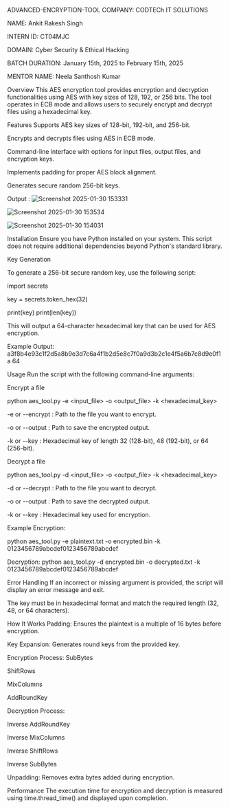ADVANCED-ENCRYPTION-TOOL
COMPANY: CODTECh IT SOLUTIONS

NAME: Ankit Rakesh Singh

INTERN ID: CT04MJC

DOMAIN: Cyber Security & Ethical Hacking

BATCH DURATION: January 15th, 2025 to February 15th, 2025

MENTOR NAME: Neela Santhosh Kumar

Overview
This AES encryption tool provides encryption and decryption functionalities using AES with key sizes of 128, 192, or 256 bits. The tool operates in ECB mode and allows users to securely encrypt and decrypt files using a hexadecimal key.

Features
Supports AES key sizes of 128-bit, 192-bit, and 256-bit.

Encrypts and decrypts files using AES in ECB mode.

Command-line interface with options for input files, output files, and encryption keys.

Implements padding for proper AES block alignment.

Generates secure random 256-bit keys.

Output :
![Screenshot 2025-01-30 153331](https://github.com/user-attachments/assets/54135047-965b-47a7-864d-c1e94086c373)

![Screenshot 2025-01-30 153534](https://github.com/user-attachments/assets/f75038e3-ab3b-4dce-afc9-eaf37b0f262a)

![Screenshot 2025-01-30 154031](https://github.com/user-attachments/assets/922bf37b-d546-4982-b090-8ca698105acc)




Installation
Ensure you have Python installed on your system. This script does not require additional dependencies beyond Python's standard library.

Key Generation

To generate a 256-bit secure random key, use the following script:

import secrets

key = secrets.token_hex(32)

print(key) print(len(key))

This will output a 64-character hexadecimal key that can be used for AES encryption.

Example Output:
a3f8b4e93c1f2d5a8b9e3d7c6a4f1b2d5e8c7f0a9d3b2c1e4f5a6b7c8d9e0f1a 64

Usage
Run the script with the following command-line arguments:

Encrypt a file

python aes_tool.py -e <input_file> -o <output_file> -k <hexadecimal_key>

-e or --encrypt : Path to the file you want to encrypt.

-o or --output : Path to save the encrypted output.

-k or --key : Hexadecimal key of length 32 (128-bit), 48 (192-bit), or 64 (256-bit).

Decrypt a file

python aes_tool.py -d <input_file> -o <output_file> -k <hexadecimal_key>

-d or --decrypt : Path to the file you want to decrypt.

-o or --output : Path to save the decrypted output.

-k or --key : Hexadecimal key used for encryption.

Example
Encryption:

python aes_tool.py -e plaintext.txt -o encrypted.bin -k 0123456789abcdef0123456789abcdef

Decryption:
python aes_tool.py -d encrypted.bin -o decrypted.txt -k 0123456789abcdef0123456789abcdef

Error Handling
If an incorrect or missing argument is provided, the script will display an error message and exit.

The key must be in hexadecimal format and match the required length (32, 48, or 64 characters).

How It Works
Padding: Ensures the plaintext is a multiple of 16 bytes before encryption.

Key Expansion: Generates round keys from the provided key.

Encryption Process:
SubBytes

ShiftRows

MixColumns

AddRoundKey

Decryption Process:

Inverse AddRoundKey

Inverse MixColumns

Inverse ShiftRows

Inverse SubBytes

Unpadding: Removes extra bytes added during encryption.

Performance
The execution time for encryption and decryption is measured using time.thread_time() and displayed upon completion.
